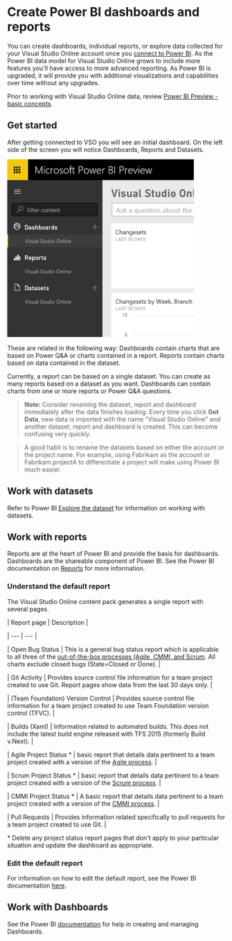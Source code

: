 <properties
	pageTitle="Create Power BI dashboards and reports"
  description="Create Power BI dashboards and reports"
  services="visual-studio-online"
  documentationCenter = ""
  authors="terryaustin"
  manager="terryaustin"
  editor="terryaustin" /> 


# Create Power BI dashboards and reports





You can create dashboards, individual reports, or explore data collected for your Visual Studio Online account once you [connect to Power BI](connect-vso-pbi-vs.md). As the Power BI data model for Visual Studio Online grows to include more features you'll have access to more advanced reporting. As Power BI is upgraded, it will provide you with additional visualizations and capabilities over time without any upgrades.







Prior to working with Visual Studio Online data, review [Power BI Preview - basic concepts](https://support.powerbi.com/knowledgebase/articles/487029-power-bi-preview-basic-concepts).





## Get started





After getting connected to VSO you will see an initial dashboard. On the left side of the screen you will notice Dashboards, Reports and Datasets.







![Dashboards, Reports and Datasets](./media/report-on-vso-with-power-bi-vs/Screen8.png)







These are related in the following way: Dashboards contain charts that are based on Power Q&amp;A or charts contained in a report. Reports contain charts based on data contained in the dataset.







Currently, a report can be based on a single dataset. You can create as many reports based on a dataset as you want. Dashboards can contain charts from one or more reports or Power Q&amp;A questions.







> **Note:**  Consider renaming the dataset, report and dashboard immediately after the data finishes loading. Every time you click **Get Data**, new data is imported with the name "Visual Studio Online"  and another dataset, report and dashboard is created. This can become confusing very quickly.   

>  

> A good habit is to rename the datasets based on either the account or the project name. For example, using Fabrikam as the account or Fabrikam.projectA to differentiate a project will make using Power BI much easier.





## Work with datasets





Refer to Power BI [Explore the dataset](http://support.powerbi.com/knowledgebase/articles/475159-explore-a-dataset) for information on working with datasets.





## Work with reports





Reports are at the heart of Power BI and provide the basis for dashboards. Dashboards are the shareable component of Power BI. See the Power BI documentation on [Reports](http://support.powerbi.com/knowledgebase/articles/425684-reports-in-power-bi) for more information.





### Understand the default report





The Visual Studio Online content pack generates a single report with several pages.







| Report page | Description |

| --- | --- |

| Open Bug Status | This is a general bug status report which is applicable to all three of the [out-of-the-box processes (Agile, CMMI, and Scrum](https://msdn.microsoft.com/Library/vs/alm/Work/guidance/choose-process). All charts exclude closed bugs (State=Closed or Done).  |

| Git Activity | Provides source control file information for a team project created to use Git. Report pages show data from the last 30 days only. |

| (Team Foundation) Version Control | Provides source control file information  for a team project created to use Team Foundation version control (TFVC).   |

| Builds (Xaml) | Information related to automated builds. This does not include the latest build engine released with TFS 2015 (formerly Build v.Next). |

| Agile Project Status \*  |  basic report that details data pertinent to a team project created with a version of the [Agile process](https://msdn.microsoft.com/library/dd380647.aspx).  |

| Scrum Project Status \*  |  basic report that details data pertinent to a team project created with a version of the [Scrum process](https://msdn.microsoft.com/library/ff731587.aspx).  |

| CMMI Project Status \*  | A basic report that details data pertinent to a team project created with a version of the [CMMI process](https://msdn.microsoft.com/library/dd997574.aspx).  |

| Pull Requests | Provides information related specifically to pull requests for a team project created to use Git. |







\*  Delete any project status report pages that don't apply to your particular situation and update the dashboard as appropriate.





### Edit the default report





For information on how to edit the default report, see the Power BI documentation [here](https://support.powerbi.com/knowledgebase/articles/425684-reports-in-power-bi-preview).





## Work with Dashboards





See the Power BI [documentation](https://support.powerbi.com/knowledgebase/articles/424868-dashboards-in-power-bi-preview) for help in creating and managing Dashboards.



